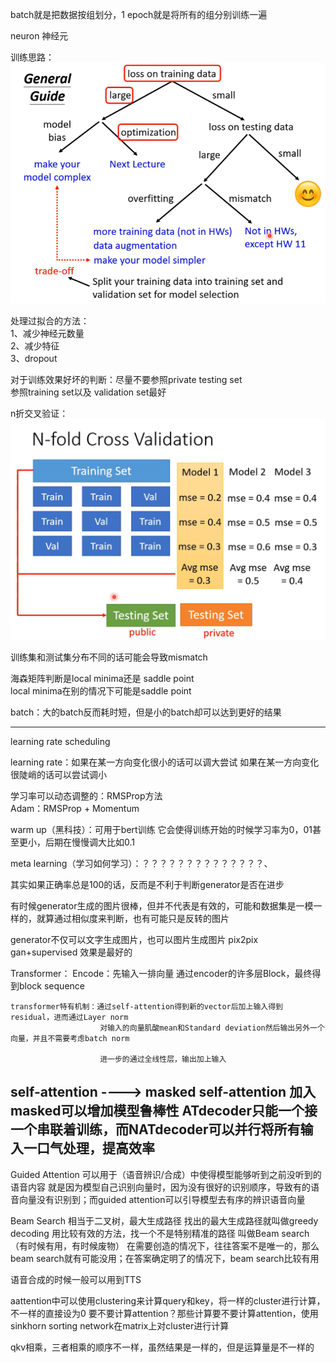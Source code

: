 batch就是把数据按组划分，1 epoch就是将所有的组分别训练一遍

neuron 神经元

训练思路：  
![img_8.png](img_8.png)  

处理过拟合的方法：  
1、减少神经元数量  
2、减少特征  
3、dropout  

对于训练效果好坏的判断：尽量不要参照private testing set  
参照training set以及 validation set最好  

n折交叉验证：  
![img_9.png](img_9.png)  

训练集和测试集分布不同的话可能会导致mismatch

海森矩阵判断是local minima还是 saddle point  
    local minima在别的情况下可能是saddle point

batch：大的batch反而耗时短，但是小的batch却可以达到更好的结果

-----------------------------------
learning rate scheduling

learning rate：如果在某一方向变化很小的话可以调大尝试
如果在某一方向变化很陡峭的话可以尝试调小

学习率可以动态调整的：RMSProp方法   
    Adam：RMSProp + Momentum

warm up（黑科技）：可用于bert训练
    它会使得训练开始的时候学习率为0，01甚至更小，后期在慢慢调大比如0.1

meta learning（学习如何学习）：？？？？？？？？？？？？？？、

其实如果正确率总是100的话，反而是不利于判断generator是否在进步


有时候generator生成的图片很棒，但并不代表是有效的，可能和数据集是一模一样的，就算通过相似度来判断，也有可能只是反转的图片  

generator不仅可以文字生成图片，也可以图片生成图片 pix2pix  
gan+supervised 效果是最好的  


Transformer：
    Encode：先输入一排向量 通过encoder的许多层Block，最终得到block sequence    

    transformer特有机制：通过self-attention得到新的vector后加上输入得到residual，进而通过Layer norm
                        对输入的向量肌酸mean和Standard deviation然后输出另外一个向量，并且不需要考虑batch norm 
                        
                        进一步的通过全线性层，输出加上输入
self-attention ----> masked self-attention  加入masked可以增加模型鲁棒性
    ATdecoder只能一个接一个串联着训练，而NATdecoder可以并行将所有输入一口气处理，提高效率  
--------------------------------------------------------------  
Guided Attention 可以用于（语音辨识/合成）中使得模型能够听到之前没听到的语音内容
    就是因为模型自己识别向量时，因为没有很好的识别顺序，导致有的语音向量没有识别到；而guided attention可以引导模型去有序的辨识语音向量  


Beam Search 相当于二叉树，最大生成路径  找出的最大生成路径就叫做greedy decoding
    用比较有效的方法，找一个不是特别精准的路径 叫做Beam search（有时候有用，有时候废物）
    在需要创造的情况下，往往答案不是唯一的，那么beam search就有可能没用；在答案确定明了的情况下，beam search比较有用  

语音合成的时候一般可以用到TTS

aattention中可以使用clustering来计算query和key，将一样的cluster进行计算，不一样的直接设为0
要不要计算attention？那些计算要不要计算attention，使用sinkhorn sorting network在matrix上对cluster进行计算

qkv相乘，三者相乘的顺序不一样，虽然结果是一样的，但是运算量是不一样的




















